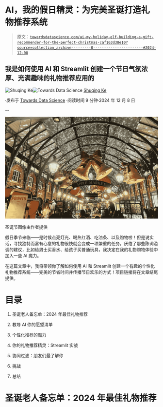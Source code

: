 # AI，我的假日精灵：为完美圣诞打造礼物推荐系统

> 原文：[`towardsdatascience.com/ai-my-holiday-elf-building-a-gift-recommender-for-the-perfect-christmas-caf163d38e10?source=collection_archive---------0-----------------------#2024-12-08`](https://towardsdatascience.com/ai-my-holiday-elf-building-a-gift-recommender-for-the-perfect-christmas-caf163d38e10?source=collection_archive---------0-----------------------#2024-12-08)

## 我是如何使用 AI 和 Streamlit 创建一个节日气氛浓厚、充满趣味的礼物推荐应用的

[](https://medium.com/@shuqingke1404?source=post_page---byline--caf163d38e10--------------------------------)![Shuqing Ke](https://medium.com/@shuqingke1404?source=post_page---byline--caf163d38e10--------------------------------)[](https://towardsdatascience.com/?source=post_page---byline--caf163d38e10--------------------------------)![Towards Data Science](https://towardsdatascience.com/?source=post_page---byline--caf163d38e10--------------------------------) [Shuqing Ke](https://medium.com/@shuqingke1404?source=post_page---byline--caf163d38e10--------------------------------)

·发布于 [Towards Data Science](https://towardsdatascience.com/?source=post_page---byline--caf163d38e10--------------------------------) ·阅读时间 9 分钟·2024 年 12 月 8 日

--

![](img/fc1b45931b94a4efb2123514e048d871.png)

圣诞节图像由作者提供

假日季节来临——是时候点亮灯光、喝热红酒、吃油条、以及购物啦！但是说实话，寻找独特而富有心意的礼物很快就会变成一项繁重的任务。厌倦了那些陈词滥调的建议，比如给男士买香水、给孩子买普通玩具，我决定在我的礼物购物体验中加入一些 AI 魔力。

在这篇文章中，我将带领你了解如何使用 AI 和 Streamlit 创建一个有趣的个性化礼物推荐系统——完美的节省时间并传播节日欢乐的方式！项目链接将在文章结尾提供。

# 目录

1.  圣诞老人备忘单：2024 年最佳礼物推荐

1.  教导 AI 你的愿望清单

1.  个性化推荐的魔力

1.  你的礼物推荐精灵：Streamlit 实战

1.  协同过滤：朋友们最了解你

1.  挑战

1.  总结

# 圣诞老人备忘单：2024 年最佳礼物推荐
